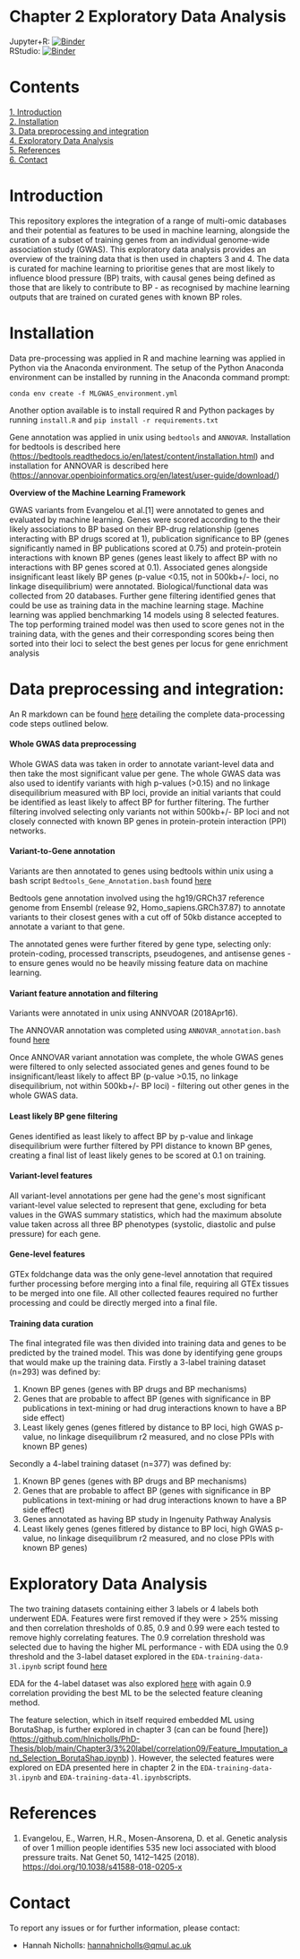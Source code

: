 # Chapter 2 Exploratory Data Analysis
Jupyter+R: [![Binder](https://mybinder.org/badge_logo.svg)](https://mybinder.org/v2/gh/hlnicholls/PhD-Thesis/HEAD)<br />
RStudio: [![Binder](https://mybinder.org/badge_logo.svg)](https://mybinder.org/v2/gh/hlnicholls/PhD-Thesis/HEAD?urlpath=urlpath%3Drstudio)


# Contents
[1. Introduction](#introduction)<br />
[2. Installation](#installation)<br />
[3. Data preprocessing and integration](#Data-preprocessing-and-integration)<br />
[4. Exploratory Data Analysis](#Exploratory-Data-Analysis)<br />
[5. References](#references)<br />
[6. Contact](#contact)<br />

# Introduction

This repository explores the integration of a range of multi-omic databases and their potential as features to be used in machine learning, alongside the curation of a subset of training genes from an individual genome-wide association study (GWAS). This exploratory data analysis provides an overview of the training data that is then used in chapters 3 and 4. The data is curated for machine learning to prioritise genes that are most likely to influence blood pressure (BP) traits, with causal genes being defined as those that are likely to contribute to BP - as recognised by machine learning outputs that are trained on curated genes with known BP roles.

# Installation

Data pre-processing was applied in R and machine learning was applied in Python via the Anaconda environment. The setup of the Python Anaconda environment can be installed by running in the Anaconda command prompt:

```conda env create -f MLGWAS_environment.yml```

Another option available is to install required R and Python packages by running ```install.R``` and ```pip install -r requirements.txt```

Gene annotation was applied in unix using ```bedtools``` and ```ANNOVAR```. Installation for bedtools is described here (https://bedtools.readthedocs.io/en/latest/content/installation.html) and installation for ANNOVAR is described here (https://annovar.openbioinformatics.org/en/latest/user-guide/download/)



**Overview of the Machine Learning Framework** 

GWAS variants from Evangelou et al.[1] were annotated to genes and evaluated by machine learning. Genes were scored according to the their likely associations to BP based on their BP-drug relationship (genes interacting with BP drugs scored at 1), publication significance to BP (genes significantly named in BP publications scored at 0.75) and protein-protein interactions with known BP genes (genes least likely to affect BP with no interactions with BP genes scored at 0.1). Associated genes alongside insignificant least likely BP genes (p-value <0.15, not in 500kb+/- loci, no linkage disequilibrium) were annotated. Biological/functional data was collected from 20 databases. Further gene filtering identified genes that could be use as training data in the machine learning stage. Machine learning was applied benchmarking 14 models using 8 selected features. The top performing trained model was then used to score genes not in the training data, with the genes and their corresponding scores being then sorted into their loci to select the best genes per locus for gene enrichment analysis

# Data preprocessing and integration:

An R markdown can be found [here](https://github.com/hlnicholls/PhD-Thesis/blob/main/Chapter4/Data%20preprocessing/Data-Preprocessing.md) detailing the complete data-processing code steps outlined below.

#### Whole GWAS data preprocessing

Whole GWAS data was taken in order to annotate variant-level data and then take the most significant value per gene. The whole GWAS data was also used to identify variants with high p-values (>0.15) and no linkage disequilibrium measured with BP loci, provide an initial variants that could be identified as least likely to affect BP for further filtering. The further filtering involved selecting only variants not within 500kb+/- BP loci and not closely connected with known BP genes in protein-protein interaction (PPI) networks.

#### Variant-to-Gene annotation

Variants are then annotated to genes using bedtools within unix using a bash script ```Bedtools_Gene_Annotation.bash``` found [here](https://github.com/hlnicholls/PhD-Thesis/blob/main/Chapter4/Data%20preprocessing/Bedtools_Gene_Annotation.bash)

Bedtools gene annotation involved using the hg19/GRCh37 reference genome from Ensembl (release 92, Homo_sapiens.GRCh37.87) to annotate variants to their closest genes with a cut off of 50kb distance accepted to annotate a variant to that gene.

The annotated genes were further fitered by gene type, selecting only: protein-coding, processed transcripts, pseudogenes, and antisense genes - to ensure genes would no be heavily missing feature data on machine learning.

#### Variant feature annotation and filtering
Variants were annotated in unix using ANNVOAR (2018Apr16). 

The ANNOVAR annotation was completed using ```ANNOVAR_annotation.bash``` found [here](https://github.com/hlnicholls/PhD-Thesis/blob/main/Chapter4/Data%20preprocessing/ANNOVAR_annotation.bash)

Once ANNOVAR variant annotation was complete, the whole GWAS genes were filtered to only selected associated genes and genes found to be insignificant/least likely to affect BP (p-value >0.15, no linkage disequilibrium, not within 500kb+/- BP loci) - filtering out other genes in the whole GWAS data.

#### Least likely BP gene filtering

Genes identified as least likely to affect BP by p-value and linkage disequilibrium were further filtered by PPI distance to known BP genes, creating a final list of least likely genes to be scored at 0.1 on training.

#### Variant-level features
All variant-level annotations per gene had the gene's most significant variant-level value selected to represent that gene, excluding for beta values in the GWAS summary statistics, which had the maximum absolute value taken across all three BP phenotypes (systolic, diastolic and pulse pressure) for each gene.

#### Gene-level features
GTEx foldchange data was the only gene-level annotation that required further processing before merging into a final file, requiring all GTEx tissues to be merged into one file. All other collected feaures required no further processing and could be directly merged into a final file.

#### Training data curation
The final integrated file was then divided into training data and genes to be predicted by the trained model. This was done by identifying  gene groups that would make up the training data.
Firstly a 3-label training dataset (n=293) was defined by:
1. Known BP genes (genes with BP drugs and BP mechanisms)
2. Genes that are probable to affect BP (genes with significance in BP publications in text-mining or had drug interactions known to have a BP side effect)
3. Least likely genes (genes fitlered by distance to BP loci, high GWAS p-value, no linkage disequilibrum r2 measured, and no close PPIs with known BP genes)

Secondly a 4-label training dataset (n=377) was defined by:
1. Known BP genes (genes with BP drugs and BP mechanisms)
2. Genes that are probable to affect BP (genes with significance in BP publications in text-mining or had drug interactions known to have a BP side effect)
3. Genes annotated as having BP study in Ingenuity Pathway Analysis
4. Least likely genes (genes fitlered by distance to BP loci, high GWAS p-value, no linkage disequilibrum r2 measured, and no close PPIs with known BP genes)




# Exploratory Data Analysis

The two training datasets containing either 3 labels or 4 labels both underwent EDA. Features were first removed if they were > 25% missing and then correlation thresholds of 0.85, 0.9 and 0.99 were each tested to remove highly correlating features. The 0.9 correlation threshold was selected due to having the higher ML performance - with EDA using the 0.9 threshold and the 3-label dataset explored in the ```EDA-training-data-3l.ipynb``` script found [here](https://github.com/hlnicholls/PhD-Thesis/blob/main/Chapter2/BP%20GWAS%20EDA/EDA-training-data-3l.ipynb)

EDA for the 4-label dataset was also explored [here](https://github.com/hlnicholls/PhD-Thesis/tree/main/Chapter2/BP%20GWAS%20EDA/4%20label) with again 0.9 correlation providing the best ML to be the selected feature cleaning method.

The feature selection, which in itself required embedded ML using BorutaShap, is further explored in chapter 3 (can can be found [here])(https://github.com/hlnicholls/PhD-Thesis/blob/main/Chapter3/3%20label/correlation09/Feature_Imputation_and_Selection_BorutaShap.ipynb) ). However, the selected features were explored on EDA presented here in chapter 2 in the ```EDA-training-data-3l.ipynb``` and ```EDA-training-data-4l.ipynb```scripts.

# References
1. Evangelou, E., Warren, H.R., Mosen-Ansorena, D. et al. Genetic analysis of over 1 million people identifies 535 new loci associated with blood pressure traits. Nat Genet 50, 1412–1425 (2018). https://doi.org/10.1038/s41588-018-0205-x

# Contact

To report any issues or for further information, please contact: 

- Hannah Nicholls: hannahnicholls@qmul.ac.uk
